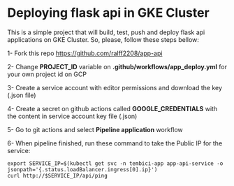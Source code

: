 # Deploying flask api in GKE Cluster

This is a simple project that will build, test, push and deploy flask api applications on GKE Cluster. So, please, follow these steps bellow: 

1- Fork this repo https://github.com/ralff2208/app-api

2- Change **PROJECT_ID** variable on **.github/workflows/app_deploy.yml** for your own project id on GCP

3- Create a service account with editor permissions and download the key (.json file)

4- Create a secret on github actions called **GOOGLE_CREDENTIALS** with the content in service account key file (.json)

5- Go to git actions and select **Pipeline application** workflow

6- When pipeline finished, run these command to take the Public IP for the service: 
```
export SERVICE_IP=$(kubectl get svc -n tembici-app app-api-service -o jsonpath='{.status.loadBalancer.ingress[0].ip}')
curl http://$SERVICE_IP/api/ping
```